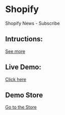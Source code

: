 # Shopify
Shopify News - Subscribe

## Intructions:
[See more](https://drive.google.com/file/d/1GUJrP1TUSpAo8mSPiE1srYuupQ71eRW3/view) 


## Live Demo:
[Click here](https://onclickmidia.net/shopify/)


## Demo Store
[Go to the Store](https://onclick-2.myshopify.com/)
